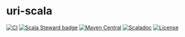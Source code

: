 # uri-scala

[![CI](https://github.com/j5ik2o/uri-scala/workflows/CI/badge.svg)](https://github.com/j5ik2o/uri-scala/actions?query=workflow%3ACI)
[![Scala Steward badge](https://img.shields.io/badge/Scala_Steward-helping-blue.svg?style=flat&logo=data:image/png;base64,iVBORw0KGgoAAAANSUhEUgAAAA4AAAAQCAMAAAARSr4IAAAAVFBMVEUAAACHjojlOy5NWlrKzcYRKjGFjIbp293YycuLa3pYY2LSqql4f3pCUFTgSjNodYRmcXUsPD/NTTbjRS+2jomhgnzNc223cGvZS0HaSD0XLjbaSjElhIr+AAAAAXRSTlMAQObYZgAAAHlJREFUCNdNyosOwyAIhWHAQS1Vt7a77/3fcxxdmv0xwmckutAR1nkm4ggbyEcg/wWmlGLDAA3oL50xi6fk5ffZ3E2E3QfZDCcCN2YtbEWZt+Drc6u6rlqv7Uk0LdKqqr5rk2UCRXOk0vmQKGfc94nOJyQjouF9H/wCc9gECEYfONoAAAAASUVORK5CYII=)](https://scala-steward.org)
[![Maven Central](https://maven-badges.herokuapp.com/maven-central/com.github.j5ik2o/uri-scala_2.13/badge.svg)](https://maven-badges.herokuapp.com/maven-central/com.github.j5ik2o/uri-scala_2.13)
[![Scaladoc](http://javadoc-badge.appspot.com/com.github.j5ik2o/akka-kinesis-kcl_2.13.svg?label=scaladoc)](http://javadoc-badge.appspot.com/com.github.j5ik2o/uri-scala_2.13/com/github/j5ik2o/ak/kcl/index.html?javadocio=true)
[![License](https://img.shields.io/badge/License-MIT-blue.svg)](https://opensource.org/licenses/MIT)
